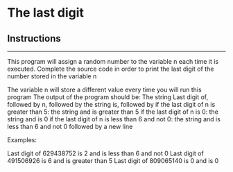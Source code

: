 # The last digit

## Instructions
------------

This program will assign a random number to the variable n each time it is executed. Complete the source code in order to print the last digit of the number stored in the variable n

The variable n will store a different value every time you will run this program
The output of the program should be:
The string Last digit of, followed by
n, followed by
the string is, followed by
if the last digit of n is greater than 5: the string and is greater than 5
if the last digit of n is 0: the string and is 0
if the last digit of n is less than 6 and not 0: the string and is less than 6 and not 0
followed by a new line

Examples:

Last digit of 629438752 is 2 and is less than 6 and not 0
Last digit of 491506926 is 6 and is greater than 5
Last digit of 809065140 is 0 and is 0
